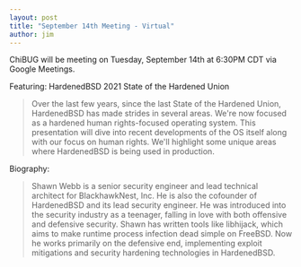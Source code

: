 ```yaml
---
layout: post
title: "September 14th Meeting - Virtual"
author: jim
---
```

ChiBUG will be meeting on Tuesday, September 14th at 6:30PM CDT via Google Meetings.

Featuring: HardenedBSD 2021 State of the Hardened Union

> Over the last few years, since the last State of the Hardened Union, HardenedBSD has made strides in several areas. We're now focused as a hardened human rights-focused operating system. This presentation will dive into recent developments of the OS itself along with our focus on human rights. We'll highlight some unique areas where HardenedBSD is being used in production.

Biography:

> Shawn Webb is a senior security engineer and lead technical architect for BlackhawkNest, Inc. He is also the cofounder of HardenedBSD and its lead security engineer. He was introduced into the security industry as a teenager, falling in love with both offensive and defensive security. Shawn has written tools like libhijack, which aims to make runtime process infection dead simple on FreeBSD. Now he works primarily on the defensive end, implementing exploit mitigations and security hardening technologies in HardenedBSD.
